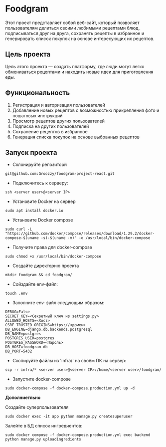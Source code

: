 # Foodgram

Этот проект представляет собой веб-сайт, который позволяет пользователям делиться своими любимыми рецептами блюд, подписываться друг на друга, сохранять рецепты в избранное и генерировать список покупок на основе интересующих их рецептов.

## Цель проекта

Цель этого проекта — создать платформу, где люди могут легко обмениваться рецептами и находить новые идеи для приготовления еды.

## Функциональность

1. Регистрация и авторизация пользователей
2. Добавление новых рецептов с возможностью прикрепления фото и пошаговых инструкций
3. Просмотр рецептов других пользователей
4. Подписка на других пользователей
5. Сохранение рецептов в избранное
6. Генерация списка покупок на основе выбранных рецептов


## Запуск проекта

- Склонируйте репозиторй

```text
git@github.com:Groozzy/foodgram-project-react.git
```

- Подключитесь к серверу:

```text
ssh <server user>@<server IP>
```

- Установите Docker на сервер

```text
sudo apt install docker.io
```

- Установите Docker compose

```text
sudo curl -L "https://github.com/docker/compose/releases/download/1.29.2/docker-compose-$(uname -s)-$(uname -m)" -o /usr/local/bin/docker-compose
```

- Получите права для docker-compose

```text
sudo chmod +x /usr/local/bin/docker-compose
```

- Создайте директорию проекта

```text
mkdir foodgram && cd foodgram/
```

- Сойздайте env-файл:

```text
touch .env
```

- Заполните env-файл следующим образом:

```text
DEBUG=False
SECRET_KEY=<Секретный ключ из settings.py>
ALLOWED_HOSTS=<Хост>
CSRF_TRUSTED_ORIGINS=https://<домен>
DB_ENGINE=django.db.backends.postgresql
DB_NAME=postgres
POSTGRES_USER=postgres
POSTGRES_PASSWORD=<Пароль>
DB_HOST=foodgram-db
DB_PORT=5432
```

- Скопируйте файлы из 'infra/' на своём ПК на сервер:

```text
scp -r infra/* <server user>@<server IP>:/home/<server user>/foodgram/
```

- Запустите docker-compose

```text
sudo docker-compose -f docker-compose.production.yml up -d
```

**Дополниетльно**

Создайте суперпользователя

```text
sudo docker exec -it app python manage.py createsuperuser
```

Залейте в БД список ингредиентов:

```text
sudo docker compose -f docker-compose.production.yml exec backend python manage.py uploadingredients
```